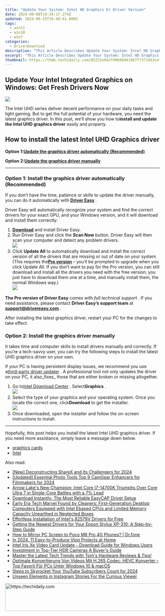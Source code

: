 ```yaml
---
title: "Update Your System: Intel HD Graphics Er Driver Version"
date: 2024-09-08T19:34:17.274Z
updated: 2024-09-15T16:40:41.600Z
tags:
  - win11
  - win10
  - win7
categories:
  - DriverDownload
description: "This Article Describes Update Your System: Intel HD Graphics Er Driver Version"
excerpt: "This Article Describes Update Your System: Intel HD Graphics Er Driver Version"
thumbnail: https://thmb.techidaily.com/85222e642fd060b94196ff7371463ce7792d618f66f107a750ec12115071e0dc.jpg
---
```


## Update Your Intel Integrated Graphics on Windows: Get Fresh Drivers Now

![](https://images.drivereasy.com/wp-content/uploads/2021/10/intel-uhd-graphics.jpg)

 The Intel UHD series deliver decent performance on your daily tasks and light gaming. But to get the full potential of your hardware, you need the latest graphics driver. In this post, we’ll show you how to**install and update the Intel UHD graphics driver** easily and properly.

## How to install the latest Intel UHD Graphics driver

 **Option 1:[Update the graphics driver automatically (Recommended)](https://www.drivereasy.com/knowledge/intel-uhd-graphics-driver-download-update-windows-10-11/#automatically)**

 **Option 2:[Update the graphics driver manually](https://tools.techidaily.com/drivereasy/download/)**

---

### Option 1: Install the graphics driver automatically (Recommended)

 If you don’t have the time, patience or skills to update the driver manually, you can do it automatically with **[Driver Easy](https://tools.techidaily.com/drivereasy/download/)**  .

 Driver Easy will automatically recognize your system and find the correct drivers for your exact GPU, and your Windows version, and it will download and install them correctly:

1. **[Download](https://tools.techidaily.com/drivereasy/download/)**  and install Driver Easy.
2. Run Driver Easy and click the **Scan Now** button. Driver Easy will then scan your computer and detect any problem drivers.  
![](https://images.drivereasy.com/wp-content/uploads/2021/09/scan-now.jpg)
3. Click **Update All** to automatically download and install the correct version of all the drivers that are missing or out of date on your system.  
 (This requires the[**Pro version**](https://tools.techidaily.com/drivereasy/download/) – you’ll be prompted to upgrade when you click Update All. If you don’t want to pay for the Pro version, you can still download and install all the drivers you need with the free version; you just have to download them one at a time, and manually install them, the normal Windows way.)  
![](https://images.drivereasy.com/wp-content/uploads/2021/10/de-update-uhd-630-graphics.jpg)

**The Pro version of Driver Easy** comes with _full technical support_ . If you need assistance, please contact **Driver Easy’s support team** at **[support@drivereasy.com](https://tools.techidaily.com/drivereasy/download/) .**

 After installing the latest graphics driver, restart your PC for the changes to take effect.

### Option 2: Install the graphics driver manually

 It takes time and computer skills to install drivers manually and correctly. If you’re a tech-savvy user, you can try the following steps to install the latest UHD graphics driver on your own.

 If your PC is having persistent display issues, we recommend you use a[third-party driver updater](https://tools.techidaily.com/drivereasy/download/) . A professional tool not only updates the driver on your PC, it also_fixes_ those that are either broken or missing altogether.

1. Go to[Intel Download Center](https://www.intel.com/content/www/us/en/download-center/home.html) . Select**Graphics** .  
![](https://images.drivereasy.com/wp-content/uploads/2021/10/intel-download-center-graphics.jpg)
2. Select the type of your graphics and your operating system. Once you locate the correct one, click**Download** to get the installer.  
![](https://images.drivereasy.com/wp-content/uploads/2021/10/intel-download-center-graphics-2.jpg)
3. Once downloaded, open the installer and follow the on-screen instructions to install.

---

 Hopefully, this post helps you install the latest Intel UHD graphics driver. If you need more assistance, simply leave a message down below.

* [graphics cards](https://tools.techidaily.com/drivereasy/download/)
* [Intel](https://tools.techidaily.com/drivereasy/download/)

<ins class="adsbygoogle"
     style="display:block"
     data-ad-format="autorelaxed"
     data-ad-client="ca-pub-7571918770474297"
     data-ad-slot="1223367746"></ins>

<ins class="adsbygoogle"
     style="display:block"
     data-ad-client="ca-pub-7571918770474297"
     data-ad-slot="8358498916"
     data-ad-format="auto"
     data-full-width-responsive="true"></ins>

<span class="atpl-alsoreadstyle">Also read:</span>
<div><ul>
<li><a href="https://visual-screen-recording.techidaily.com/new-deconstructing-sharex-and-its-challengers-for-2024/"><u>[New] Deconstructing ShareX and Its Challengers for 2024</u></a></li>
<li><a href="https://youtube-lab.techidaily.com/ed-essential-photo-tools-top-9-camgear-enhancers-for-filmmakers-for-2024/"><u>[Updated] Essential Photo Tools Top 9 CamGear Enhancers for Filmmakers for 2024</u></a></li>
<li><a href="https://hardware-help.techidaily.com/arrow-lakes-new-champion-intel-core-i7-14700k-triumphs-over-core-ultra-7-in-single-core-battles-with-a-7-lead/"><u>Arrow Lake's New Champion: Intel Core I7-14700K Triumphs Over Core Ultra 7 in Single-Core Battles with a 7% Lead</u></a></li>
<li><a href="https://hardware-help.techidaily.com/download-instantly-the-most-reliable-easycap-driver-setup/"><u>Download Instantly: The Most Reliable EasyCAP Driver Setup</u></a></li>
<li><a href="https://hardware-help.techidaily.com/early-era-tech-marvel-found-by-cleaners-first-generation-desktop-computers-equipped-with-intel-ebased-cpus-and-limited-memory-capacity-unearthed-in-neglecte114/"><u>Early Era Tech Marvel Found by Cleaners: First-Generation Desktop Computers Equipped with Intel Ebased CPUs and Limited Memory Capacity Unearthed in Neglected Boxes</u></a></li>
<li><a href="https://hardware-help.techidaily.com/1722964872760-effortless-installation-of-intels-82579v-drivers-for-free/"><u>Effortless Installation of Intel's 82579V Drivers for Free</u></a></li>
<li><a href="https://hardware-help.techidaily.com/getting-the-newest-drivers-for-your-epson-stylus-xp-310-a-step-by-step-guide/"><u>Getting the Newest Drivers for Your Epson Stylus XP-310: A Step-by-Step Guide</u></a></li>
<li><a href="https://screen-mirror.techidaily.com/how-to-mirror-pc-screen-to-poco-m6-pro-4g-phones-drfone-by-drfone-android/"><u>How to Mirror PC Screen to Poco M6 Pro 4G Phones? | Dr.fone</u></a></li>
<li><a href="https://extra-lessons.techidaily.com/in-2024-11-easy-to-produce-vlog-projects-at-home/"><u>In 2024, 11 Easy-to-Produce Vlog Projects at Home</u></a></li>
<li><a href="https://hardware-help.techidaily.com/intel-iris-xe-video-card-update-download-guide-for-windows-users/"><u>Intel Iris Xe Video Card Update - Download Guide for Windows Users</u></a></li>
<li><a href="https://extra-hints.techidaily.com/investment-in-top-tier-hdr-cameras-a-buyers-guide/"><u>Investment in Top-Tier HDR Cameras A Buyer's Guide</u></a></li>
<li><a href="https://hardware-help.techidaily.com/master-the-latest-tech-trends-with-toms-hardware-reviews-and-tips/"><u>Master the Latest Tech Trends with Tom's Hardware Reviews & Tips!</u></a></li>
<li><a href="https://blog-min.techidaily.com/optimale-konvertierung-von-videos-mit-h265-codec-hevc-konverter-top-favorit-fur-pcs-unter-windows-10-and-macos/"><u>Optimale Konvertierung Von Videos Mit H.265 Codec: HEVC Konverter – Top Favorit Für PCs Unter Windows 10 & macOS</u></a></li>
<li><a href="https://facebook-video-footage.techidaily.com/steps-to-skyrocket-your-youtube-subscribers-count-for-2024/"><u>Steps to Skyrocket Your YouTube Subscribers Count for 2024</u></a></li>
<li><a href="https://instagram-video-files.techidaily.com/unseen-elements-in-instagram-stories-for-the-curious-viewer/"><u>Unseen Elements in Instagram Stories For the Curious Viewer</u></a></li>
</ul></div>

<!-- affiliate ads begin -->
<a href="https://aligracehair.sjv.io/c/5597632/2115937/19272" target="_top" id="2115937">
  <img src="//a.impactradius-go.com/display-ad/19272-2115937" border="0" alt="https://techidaily.com" width="728" height="90"/>
</a>
<img height="0" width="0" src="https://aligracehair.sjv.io/i/5597632/2115937/19272" style="position:absolute;visibility:hidden;" border="0" />
<!-- affiliate ads end -->

